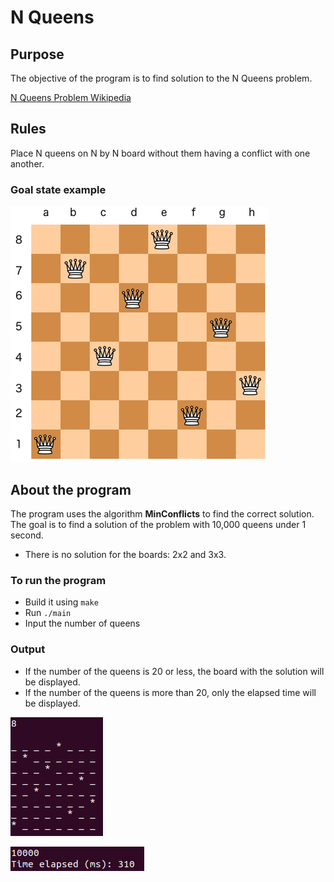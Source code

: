 # N Queens
## Purpose
The objective of the program is to find solution to the N Queens problem.

[N Queens Problem Wikipedia](https://en.wikipedia.org/wiki/Eight_queens_puzzle)

## Rules
Place N queens on N by N board without them having a conflict with one another.

### Goal state example
![Goal](https://github.com/luntropy/n-queens/blob/main/images/goal-state.png)

## About the program
The program uses the algorithm **MinConflicts** to find the correct solution. The goal is to find a solution of the problem with 10,000 queens under 1 second.

- There is no solution for the boards: 2x2 and 3x3.

### To run the program
- Build it using `make`
- Run `./main`
- Input the number of queens

### Output
- If the number of the queens is 20 or less, the board with the solution will be displayed.
- If the number of the queens is more than 20, only the elapsed time will be displayed.

![Solution-8-queens](https://github.com/luntropy/n-queens/blob/main/images/solution-example-8-queens.png)

![Solution-10000-queens](https://github.com/luntropy/n-queens/blob/main/images/solution-example-10000-queens.png)
